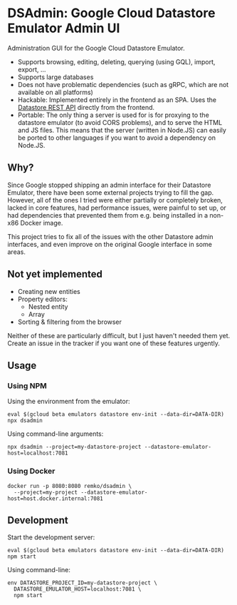 # DSAdmin: Google Cloud Datastore Emulator Admin UI

Administration GUI for the Google Cloud Datastore Emulator.

- Supports browsing, editing, deleting, querying (using GQL), import, export, ...
- Supports large databases
- Does not have problematic dependencies (such as gRPC, which are not available
  on all platforms)
- Hackable: Implemented entirely in the frontend as an SPA. 
  Uses the [Datastore REST API](https://cloud.google.com/datastore/docs/reference/data/rest) directly from
  the frontend. 
- Portable: The only thing a server is used for is for proxying to the datastore emulator 
  (to avoid CORS problems), and to serve the HTML and JS files. This means that the
  server (written in Node.JS) can easily be ported to other languages if you want
  to avoid a dependency on Node.JS.


## Why?

Since Google stopped shipping an admin interface for their Datastore Emulator,
there have been some external projects trying to fill the gap. However, all of
the ones I tried were either partially or completely broken, lacked in core
features, had performance issues, were painful to set up, or had dependencies
that prevented them from e.g. being installed in a non-x86 Docker image.

This project tries to fix all of the issues with the other Datastore admin
interfaces, and even improve on the original Google interface in some areas.


## Not yet implemented

- Creating new entities
- Property editors:
  - Nested entity
  - Array
- Sorting & filtering from the browser

Neither of these are particularly difficult, but I just haven't needed them yet.
Create an issue in the tracker if you want one of these features urgently.


## Usage

### Using NPM

Using the environment from the emulator:

    eval $(gcloud beta emulators datastore env-init --data-dir=DATA-DIR)
    npx dsadmin

Using command-line arguments:

    npx dsadmin --project=my-datastore-project --datastore-emulator-host=localhost:7081

### Using Docker

    docker run -p 8080:8080 remko/dsadmin \
      --project=my-project --datastore-emulator-host=host.docker.internal:7081


## Development

Start the development server:

    eval $(gcloud beta emulators datastore env-init --data-dir=DATA-DIR)
    npm start

Using command-line:

    env DATASTORE_PROJECT_ID=my-datastore-project \
      DATASTORE_EMULATOR_HOST=localhost:7081 \
      npm start
